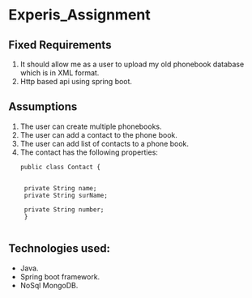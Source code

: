 # Experis_Assignment

## Fixed Requirements
1. It should allow me as a user to upload my old phonebook database which is in XML format. 
2. Http based api using spring boot.

## Assumptions
1. The user can create multiple phonebooks.
2. The user can add a contact to the phone book.
3. The user can add list of contacts to a phone book.
4. The contact has the following properties:
   ~~~
   public class Contact {


    private String name;
    private String surName;

    private String number;
    }


   ~~~


## Technologies used:
- Java.
- Spring boot framework.
- NoSql MongoDB.
